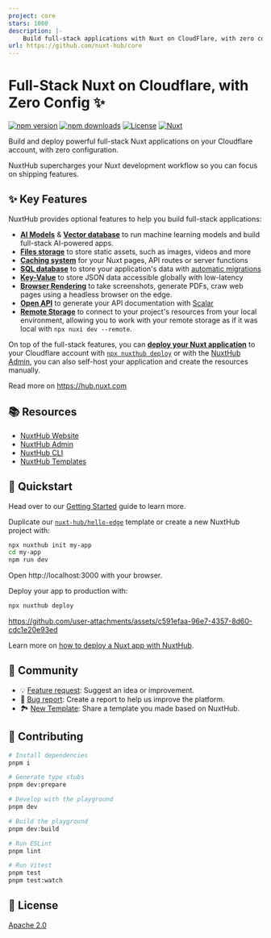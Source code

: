 ```yaml
---
project: core
stars: 1060
description: |-
    Build full-stack applications with Nuxt on CloudFlare, with zero configuration.
url: https://github.com/nuxt-hub/core
---
```


# Full-Stack Nuxt on Cloudflare, with Zero Config ✨

[![npm version][npm-version-src]][npm-version-href]
[![npm downloads][npm-downloads-src]][npm-downloads-href]
[![License][license-src]][license-href]
[![Nuxt][nuxt-src]][nuxt-href]

Build and deploy powerful full-stack Nuxt applications on your Cloudflare account, with zero configuration.

NuxtHub supercharges your Nuxt development workflow so you can focus on shipping features.

## ✨ Key Features

NuxtHub provides optional features to help you build full-stack applications:
- [**AI Models**](https://hub.nuxt.com/docs/features/ai) & [**Vector database**](https://hub.nuxt.com/docs/features/vectorize) to run machine learning models and build full-stack AI-powered apps.
- [**Files storage**](https://hub.nuxt.com/docs/features/blob) to store static assets, such as images, videos and more
- [**Caching system**](https://hub.nuxt.com/docs/features/cache) for your Nuxt pages, API routes or server functions
- [**SQL database**](https://hub.nuxt.com/docs/features/database) to store your application's data with [automatic migrations](https://hub.nuxt.com/docs/features/database#database-migrations)
- [**Key-Value**](https://hub.nuxt.com/docs/features/kv) to store JSON data accessible globally with low-latency
- [**Browser Rendering**](https://hub.nuxt.com/docs/features/browser) to take screenshots, generate PDFs, craw web pages using a headless browser on the edge.
- [**Open API**](https://hub.nuxt.com/docs/features/open-api) to generate your API documentation with [Scalar](https://scalar.com)
- [**Remote Storage**](https://hub.nuxt.com/docs/getting-started/remote-storage) to connect to your project's resources from your local environment, allowing you to work with your remote storage as if it was local with `npx nuxi dev --remote`.

On top of the full-stack features, you can [**deploy your Nuxt application**](https://hub.nuxt.com/docs/getting-started/deploy) to your Cloudflare account with [`npx nuxthub deploy`](https://github.com/nuxt-hub/cli) or with the [NuxtHub Admin](https://admin.hub.nuxt.com), you can also self-host your application and create the resources manually.

Read more on https://hub.nuxt.com

## 📚 Resources

- [NuxtHub Website](https://hub.nuxt.com)
- [NuxtHub Admin](https://admin.hub.nuxt.com)
- [NuxtHub CLI](https://github.com/nuxt-hub/cli)
- [NuxtHub Templates](https://hub.nuxt.com/templates)

## 🚀 Quickstart

Head over to our [Getting Started](https://hub.nuxt.com/docs/getting-started/installation) guide to learn more.

Duplicate our [`nuxt-hub/hello-edge`](https://github.com/nuxt-hub/hello-edge) template or create a new NuxtHub project with:

```bash
npx nuxthub init my-app
cd my-app
npm run dev
```

Open http://localhost:3000 with your browser.

Deploy your app to production with:

```bash
npx nuxthub deploy
```

https://github.com/user-attachments/assets/c591efaa-96e7-4357-8d60-cdc1e20e93ed

Learn more on [how to deploy a Nuxt app with NuxtHub](https://hub.nuxt.com/docs/getting-started/deploy).

## 🤝 Community

- 💡 [Feature request](https://github.com/nuxt-hub/core/issues/new?assignees=&labels=enhancement&projects=&template=%F0%9F%92%A1-feature-request.md&title=): Suggest an idea or improvement.
- 🐞 [Bug report](https://github.com/nuxt-hub/core/issues/new?assignees=&labels=bug&projects=&template=%F0%9F%90%9E-bug-report.md&title=): Create a report to help us improve the platform.
- 🏞️ [New Template](https://github.com/nuxt-hub/core/issues/new?assignees=&labels=template&projects=&template=%F0%9F%8F%9E%EF%B8%8F-new-template.md&title=): Share a template you made based on NuxtHub.


## 💚 Contributing

```bash
# Install dependencies
pnpm i

# Generate type stubs
pnpm dev:prepare

# Develop with the playground
pnpm dev

# Build the playground
pnpm dev:build

# Run ESLint
pnpm lint

# Run Vitest
pnpm test
pnpm test:watch
```

## 📄 License

[Apache 2.0](./LICENSE)

<!-- Badges -->
[npm-version-src]: https://img.shields.io/npm/v/@nuxthub/core/latest.svg?style=flat&colorA=020420&colorB=00DC82
[npm-version-href]: https://npmjs.com/package/@nuxthub/core

[npm-downloads-src]: https://img.shields.io/npm/dm/@nuxthub/core.svg?style=flat&colorA=020420&colorB=00DC82
[npm-downloads-href]: https://npm.chart.dev/@nuxthub/core

[license-src]: https://img.shields.io/npm/l/@nuxthub/core.svg?style=flat&colorA=020420&colorB=00DC82
[license-href]: https://npmjs.com/package/@nuxthub/core

[nuxt-src]: https://img.shields.io/badge/Nuxt-020420?logo=nuxt.js
[nuxt-href]: https://nuxt.com

